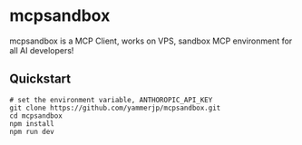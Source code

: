 # mcpsandbox

mcpsandbox is a MCP Client, works on VPS, sandbox MCP environment for all AI developers!

## Quickstart

```
# set the environment variable, ANTHOROPIC_API_KEY 
git clone https://github.com/yammerjp/mcpsandbox.git
cd mcpsandbox
npm install
npm run dev
```
